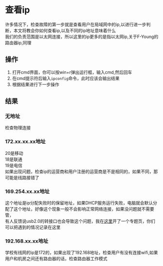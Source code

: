 # 查看ip
许多情况下，检查故障的第一步就是查看用户在局域网中的ip,以进行进一步判断，本文将教会你如何查看ip,以及不同的ip地址意味着什么\
我们的负责范围是以太网连接，所以这里的ip更多的是指以太网ip,关于F-Young的路由器ip,同理
## 操作
1. 打开cmd界面，你可以按win+r弹出运行框，输入cmd,然后回车
2. 在cmd提示符后输入`ipconfig`命令，此时应该会输出结果
3. 根据结果进行下一步操作
## 结果
### 无地址
检查物理连接
### 172.xx.xx.xx地址
20是移动\
18是联通\
19是电信\
如果出现问题，检查ip的运营商和用户注册的运营商是不是相同的，如果不同，那可能是线路接错了
### 169.254.xx.xx地址
这个地址是ip分配失败时的保留地址，如果DHCP服务运行失败，电脑就会默认分配了这个地址，好像这个现象一般不会影响正常网络连接，如果没问题就不需要管，\
有人反馈说usb2.0的转接口也会导致这个问题，我在[这里](/docs/wiki/杂项/关于169.254.x.x的ip问题汇总)开了一个专题页，你们可以把遇到的情况记录在这里
### 192.168.xx.xx地址
学校有线网的ip是172的，如果出现了192.168地址，检查用户有没有连接wifi,如果用户和机房之间还有路由器的话，检查路由器工作模式
